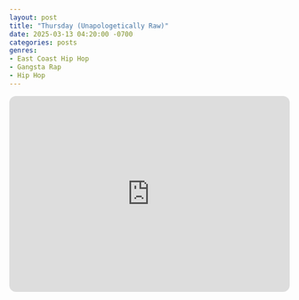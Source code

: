 ```yaml
---
layout: post
title: "Thursday (Unapologetically Raw)"
date: 2025-03-13 04:20:00 -0700
categories: posts
genres:
- East Coast Hip Hop
- Gangsta Rap
- Hip Hop
---
```

<iframe style="border-radius:12px" src="https://open.spotify.com/embed/playlist/5hTIfdclXp3UIZk79HobFv?utm_source=generator" width="100%" height="352" frameBorder="0" allowfullscreen="" allow="autoplay; clipboard-write; encrypted-media; fullscreen; picture-in-picture" loading="lazy"></iframe>